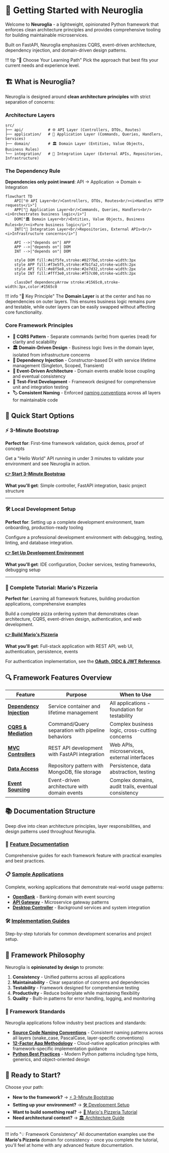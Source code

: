 # 🚀 Getting Started with Neuroglia

Welcome to **Neuroglia** - a lightweight, opinionated Python framework that enforces clean architecture principles and provides comprehensive tooling for building maintainable microservices.

Built on FastAPI, Neuroglia emphasizes CQRS, event-driven architecture, dependency injection, and domain-driven design patterns.

!!! tip "🎯 Choose Your Learning Path"
Pick the approach that best fits your current needs and experience level.

## 🏗️ What is Neuroglia?

Neuroglia is designed around **clean architecture principles** with strict separation of concerns:

### Architecture Layers

```
src/
├── api/           # 🌐 API Layer (Controllers, DTOs, Routes)
├── application/   # 💼 Application Layer (Commands, Queries, Handlers, Services)
├── domain/        # 🏛️ Domain Layer (Entities, Value Objects, Business Rules)
└── integration/   # 🔌 Integration Layer (External APIs, Repositories, Infrastructure)
```

### The Dependency Rule

**Dependencies only point inward**: API → Application → Domain ← Integration

```mermaid
flowchart TD
    API["🌐 API Layer<br/>Controllers, DTOs, Routes<br/><i>Handles HTTP requests</i>"]
    APP["💼 Application Layer<br/>Commands, Queries, Handlers<br/><i>Orchestrates business logic</i>"]
    DOM["🏛️ Domain Layer<br/>Entities, Value Objects, Business Rules<br/><i>Pure business logic</i>"]
    INT["🔌 Integration Layer<br/>Repositories, External APIs<br/><i>Infrastructure concerns</i>"]

    API -->|"depends on"| APP
    APP -->|"depends on"| DOM
    INT -->|"depends on"| DOM

    style DOM fill:#e1f5fe,stroke:#0277bd,stroke-width:3px
    style APP fill:#f3e5f5,stroke:#7b1fa2,stroke-width:2px
    style API fill:#e8f5e8,stroke:#2e7d32,stroke-width:2px
    style INT fill:#fff3e0,stroke:#f57c00,stroke-width:2px

    classDef dependencyArrow stroke:#1565c0,stroke-width:3px,color:#1565c0
```

!!! info "🎯 Key Principle"
The **Domain Layer** is at the center and has no dependencies on outer layers. This ensures business logic remains pure and testable, while outer layers can be easily swapped without affecting core functionality.

### Core Framework Principles

- **🎯 CQRS Pattern** - Separate commands (write) from queries (read) for clarity and scalability
- **🏛️ Domain-Driven Design** - Business logic lives in the domain layer, isolated from infrastructure concerns
- **💉 Dependency Injection** - Constructor-based DI with service lifetime management (Singleton, Scoped, Transient)
- **📡 Event-Driven Architecture** - Domain events enable loose coupling and eventual consistency
- **🧪 Test-First Development** - Framework designed for comprehensive unit and integration testing
- **🏷️ Consistent Naming** - Enforced [naming conventions](references/source_code_naming_convention.md) across all layers for maintainable code

## 🚀 Quick Start Options

### ⚡ 3-Minute Bootstrap

**Perfect for**: First-time framework validation, quick demos, proof of concepts

Get a "Hello World" API running in under 3 minutes to validate your environment and see Neuroglia in action.

[**👉 Start 3-Minute Bootstrap**](guides/3-min-bootstrap.md)

**What you'll get**: Simple controller, FastAPI integration, basic project structure

---

### 🛠️ Local Development Setup

**Perfect for**: Setting up a complete development environment, team onboarding, production-ready tooling

Configure a professional development environment with debugging, testing, linting, and database integration.

[**👉 Set Up Development Environment**](guides/local-development.md)

**What you'll get**: IDE configuration, Docker services, testing frameworks, debugging setup

---

### 🍕 Complete Tutorial: Mario's Pizzeria

**Perfect for**: Learning all framework features, building production applications, comprehensive examples

Build a complete pizza ordering system that demonstrates clean architecture, CQRS, event-driven design, authentication, and web development.

[**👉 Build Mario's Pizzeria**](guides/mario-pizzeria-tutorial.md)

**What you'll get**: Full-stack application with REST API, web UI, authentication, persistence, events

For authentication implementation, see the **[OAuth, OIDC & JWT Reference](references/oauth-oidc-jwt.md)**.

## 🔍 Framework Features Overview

| Feature                                                      | Purpose                                          | When to Use                                         |
| ------------------------------------------------------------ | ------------------------------------------------ | --------------------------------------------------- |
| **[Dependency Injection](patterns/dependency-injection.md)** | Service container and lifetime management        | All applications - foundation for testability       |
| **[CQRS & Mediation](patterns/cqrs.md)**                     | Command/Query separation with pipeline behaviors | Complex business logic, cross-cutting concerns      |
| **[MVC Controllers](features/mvc-controllers.md)**           | REST API development with FastAPI integration    | Web APIs, microservices, external interfaces        |
| **[Data Access](features/data-access.md)**                   | Repository pattern with MongoDB, file storage    | Persistence, data abstraction, testing              |
| **[Event Sourcing](patterns/event-sourcing.md)**             | Event-driven architecture with domain events     | Complex domains, audit trails, eventual consistency |

## 📚 Documentation Structure

Deep dive into clean architecture principles, layer responsibilities, and design patterns used throughout Neuroglia.

### 🚀 [Feature Documentation](features/)

Comprehensive guides for each framework feature with practical examples and best practices.

### 📋 [Sample Applications](samples/)

Complete, working applications that demonstrate real-world usage patterns:

- **[OpenBank](samples/openbank.md)** - Banking domain with event sourcing
- **[API Gateway](samples/api_gateway.md)** - Microservice gateway patterns
- **[Desktop Controller](samples/desktop_controller.md)** - Background services and system integration

### 🛠️ [Implementation Guides](guides/)

Step-by-step tutorials for common development scenarios and project setup.

## 🤝 Framework Philosophy

Neuroglia is **opinionated by design** to promote:

1. **Consistency** - Unified patterns across all applications
2. **Maintainability** - Clear separation of concerns and dependencies
3. **Testability** - Framework designed for comprehensive testing
4. **Productivity** - Reduce boilerplate while maintaining flexibility
5. **Quality** - Built-in patterns for error handling, logging, and monitoring

### 📏 Framework Standards

Neuroglia applications follow industry best practices and standards:

- **[Source Code Naming Conventions](references/source_code_naming_convention.md)** - Consistent naming patterns across all layers (snake_case, PascalCase, layer-specific conventions)
- **[12-Factor App Methodology](references/12-factor-app.md)** - Cloud-native application principles with framework-specific implementation guidance
- **[Python Best Practices](references/python_type_hints.md)** - Modern Python patterns including type hints, generics, and object-oriented design

## 🚀 Ready to Start?

Choose your path:

- **New to the framework?** → [⚡ 3-Minute Bootstrap](guides/3-min-bootstrap.md)
- **Setting up your environment?** → [🛠️ Development Setup](guides/local-development.md)
- **Want to build something real?** → [🍕 Mario's Pizzeria Tutorial](guides/mario-pizzeria-tutorial.md)
- **Need architectural context?** → [🏛️ Architecture Guide](architecture.md)

---

!!! info "💡 Framework Consistency"
All documentation examples use the **Mario's Pizzeria** domain for consistency - once you complete the tutorial, you'll feel at home with any advanced feature documentation.
